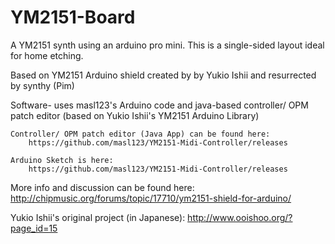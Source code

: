 # YM2151-Board
A YM2151 synth using an arduino pro mini.   This is a single-sided layout ideal for home etching.   

Based on YM2151 Arduino shield created by by Yukio Ishii and resurrected by synthy (Pim)


Software-  uses masl123's Arduino code and java-based controller/ OPM patch editor (based on Yukio Ishii's YM2151 Arduino Library)
    
    Controller/ OPM patch editor (Java App) can be found here:
        https://github.com/masl123/YM2151-Midi-Controller/releases 
  
    Arduino Sketch is here:
        https://github.com/masl123/YM2151-Midi-Controller/releases
    
More info and discussion can be found here:
  http://chipmusic.org/forums/topic/17710/ym2151-shield-for-arduino/
    
Yukio Ishii's original project (in Japanese):
  http://www.ooishoo.org/?page_id=15
